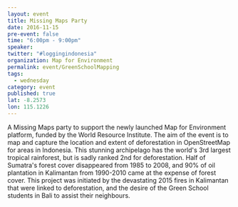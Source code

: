 ```yaml
---
layout: event
title: Missing Maps Party
date: 2016-11-15
pre-event: false
time: "6:00pm - 9:00pm"
speaker: 
twitter: "#loggingindonesia"
organization: Map for Environment
permalink: event/GreenSchoolMapping
tags: 
  - wednesday
category: event
published: true
lat: -8.2573
lon: 115.1226
---
```


A Missing Maps party to support the newly launched Map for Environment platform, 
funded by the World Resource Institute. The aim of the event is to map and capture 
the location and extent of deforestation in OpenStreetMap for areas in Indonesia. 
This stunning archipelago has the world's 3rd largest tropical rainforest, but is 
sadly ranked 2nd for deforestation. Half of Sumatra's forest cover disappeared from 1985 to 2008, 
and 90% of oil plantation in Kalimantan from 1990-2010 came at the expense of forest cover. 
This project was initiated by the devastating 2015 fires in Kalimantan that were linked to deforestation, 
and the desire of the Green School students in Bali to assist their neighbours.
